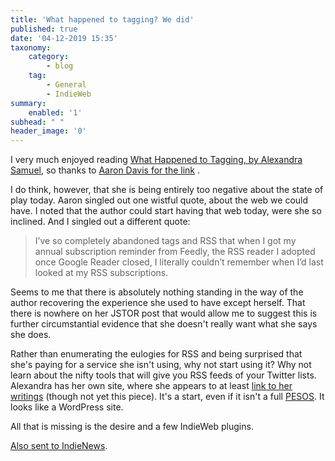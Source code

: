 ```yaml
---
title: 'What happened to tagging? We did'
published: true
date: '04-12-2019 15:35'
taxonomy:
    category:
        - blog
    tag:
        - General
        - IndieWeb
summary:
    enabled: '1'
subhead: " "
header_image: '0'
--- 
```


I very much enjoyed reading [What Happened to Tagging, by Alexandra Samuel](https://daily.jstor.org/what-happened-to-tagging/), so thanks to <a class="u-in-reply-to" href="https://collect.readwriterespond.com/what-happened-to-tagging/" >Aaron Davis for the link</a > . 

I do think, however, that she is being entirely too negative about the state of play today. Aaron singled out one wistful quote, about the web we could have. I noted that the author could start having that web today, were she so inclined. And I singled out a different quote:

> I’ve so completely abandoned tags and RSS that when I got my annual subscription reminder from Feedly, the RSS reader I adopted once Google Reader closed, I literally couldn’t remember when I’d last looked at my RSS subscriptions.

Seems to me that there is absolutely nothing standing in the way of the author recovering the experience she used to have except herself. That there is nowhere on her JSTOR post that would allow me to suggest this is further circumstantial evidence that she doesn't really want what she says she does.

Rather than enumerating the eulogies for RSS and being surprised that she's paying for a service she isn't using, why not start using it? Why not learn about the nifty tools that will give you RSS feeds of your Twitter lists. Alexandra has her own site, where she appears to at least [link to her writings](https://www.alexandrasamuel.com/blog) (though not yet this piece). It's a start, even if it isn't a full [PESOS](https://indieweb.org/pesos). It looks like a WordPress site.

All that is missing is the desire and a few IndieWeb plugins.

<a href="https://news.indieweb.org/en" class="u-syndication">Also sent to IndieNews</a>.